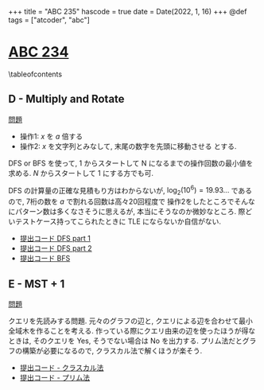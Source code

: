 +++
title = "ABC 235"
hascode = true
date = Date(2022, 1, 16)
+++
@def tags = ["atcoder", "abc"]

# [ABC 234](https://atcoder.jp/contests/abc235)

\tableofcontents


## D - Multiply and Rotate

[問題](https://atcoder.jp/contests/abc235/tasks/abc235_d)

- 操作1: $x$ を $a$ 倍する
- 操作2: $x$ を文字列とみなして, 末尾の数字を先頭に移動させる
とする.


DFS or BFS を使って, 1 からスタートして N になるまでの操作回数の最小値を求める. $N$ からスタートして $1$ にする方でも可.

DFS の計算量の正確な見積もり方はわからないが, $\log_2(10^6) = 19.93...$ であるので, 7桁の数を $a$ で割れる回数は高々20回程度で
操作2をしたところでそんなにパターン数は多くなさそうに思えるが, 本当にそうなのか微妙なところ.
際どいテストケース持ってこられたときに TLE にならないか自信がない.

- [提出コード DFS part 1](https://atcoder.jp/contests/abc235/submissions/28586055)
- [提出コード DFS part 2](https://atcoder.jp/contests/abc235/submissions/28586728)
- [提出コード BFS](https://atcoder.jp/contests/abc235/submissions/28586867)

## E - MST + 1

[問題](https://atcoder.jp/contests/abc235/tasks/abc235_e)

クエリを先読みする問題.
元々のグラフの辺と, クエリによる辺を合わせて最小全域木を作ることを考える.
作っている際にクエリ由来の辺を使ったほうが得なときは, そのクエリを Yes, そうでない場合は No を出力する.
プリム法だとグラフの構築が必要になるので, クラスカル法で解くほうが楽そう.

- [提出コード - クラスカル法](https://atcoder.jp/contests/abc235/submissions/28590106)
- [提出コード - プリム法](https://atcoder.jp/contests/abc235/submissions/28590989)
